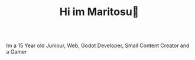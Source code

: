 <div id="toc">
  <ul style="list-style: none">
    <summary>
      <h1 align="center">Hi im Maritosu👋</h1>
      <br><br>
      <p>Im a 15 Year old Juniour, Web, Godot Developer, Small Content Creator and a Gamer
    </summary>
  </ul>
</div>

